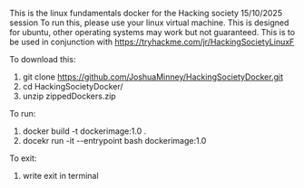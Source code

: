 This is the linux fundamentals docker for the Hacking society 15/10/2025 session
To run this, please use your linux virtual machine. This is designed for ubuntu, other operating systems may work but not guaranteed.
This is to be used in conjunction with https://tryhackme.com/jr/HackingSocietyLinuxF


To download this:
1) git clone https://github.com/JoshuaMinney/HackingSocietyDocker.git
2) cd HackingSocietyDocker/
3) unzip zippedDockers.zip
   
To run:
1) docker build -t dockerimage:1.0 .
2) docekr run -it --entrypoint bash dockerimage:1.0

To exit:
1) write exit in terminal
